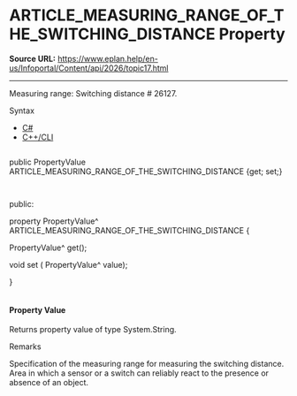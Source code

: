 # ARTICLE_MEASURING_RANGE_OF_THE_SWITCHING_DISTANCE Property

**Source URL:** https://www.eplan.help/en-us/Infoportal/Content/api/2026/topic17.html

---

Measuring range: Switching distance # 26127.

Syntax

- [C#](#i-syntax-CS)
- [C++/CLI](#i-syntax-CPP2005)

```
```
public PropertyValue ARTICLE_MEASURING_RANGE_OF_THE_SWITCHING_DISTANCE {get; set;}
```
```

```
```
public:

property PropertyValue^ ARTICLE_MEASURING_RANGE_OF_THE_SWITCHING_DISTANCE {

   PropertyValue^ get();

   void set (    PropertyValue^ value);

}
```
```

#### Property Value

Returns property value of type System.String.

Remarks

Specification of the measuring range for measuring the switching distance. Area in which a sensor or a switch can reliably react to the presence or absence of an object.
